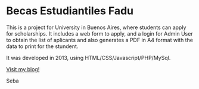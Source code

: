 # Becas Estudiantiles Fadu

This is a project for University in Buenos Aires, where students can apply for scholarships.
It includes a web form to apply, and a login for Admin User to obtain the list of aplicants and also generates a PDF in A4 format with the data to print for the stundent.

It was developed in 2013, using HTML/CSS/Javascript/PHP/MySql.

[Visit my blog!](http://www.sebabocchio.com)

Seba
